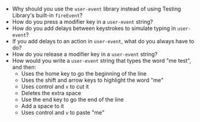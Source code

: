* Why should you use the `user-event` library instead of using Testing Library's built-in `fireEvent`?
* How do you press a modifier key in a `user-event` string?
* How do you add delays between keystrokes to simulate typing in `user-event`?
* If you add delays to an action in `user-event`, what do you always have to do?
* How do you release a modifier key in a `user-event` string?
* How would you write a `user-event` string that types the word "me test", and then:
  * Uses the home key to go the beginning of the line
  * Uses the shift and arrow keys to highlight the word "me"
  * Uses control and `x` to cut it
  * Deletes the extra space
  * Use the end key to go the end of the line
  * Add a space to it
  * Uses control and `v` to paste "me"
